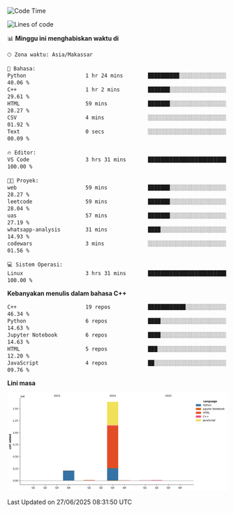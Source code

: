 <!--START_SECTION:waka-->
![Code Time](http://img.shields.io/badge/Code%20Time-291%20hrs%2013%20mins-blue)

![Lines of code](https://img.shields.io/badge/Sejak%20Hello%20World%20aku%20telah%20menulis-1.9%20million%20baris%20kode-blue)

📊 **Minggu ini menghabiskan waktu di** 

```text
🕑︎ Zona waktu: Asia/Makassar

💬 Bahasa: 
Python                   1 hr 24 mins        ██████████░░░░░░░░░░░░░░░   40.06 % 
C++                      1 hr 2 mins         ███████░░░░░░░░░░░░░░░░░░   29.61 % 
HTML                     59 mins             ███████░░░░░░░░░░░░░░░░░░   28.27 % 
CSV                      4 mins              ░░░░░░░░░░░░░░░░░░░░░░░░░   01.92 % 
Text                     0 secs              ░░░░░░░░░░░░░░░░░░░░░░░░░   00.09 % 

🔥 Editor: 
VS Code                  3 hrs 31 mins       █████████████████████████   100.00 % 

🐱‍💻 Proyek: 
web                      59 mins             ███████░░░░░░░░░░░░░░░░░░   28.27 % 
leetcode                 59 mins             ███████░░░░░░░░░░░░░░░░░░   28.04 % 
uas                      57 mins             ███████░░░░░░░░░░░░░░░░░░   27.19 % 
whatsapp-analysis        31 mins             ████░░░░░░░░░░░░░░░░░░░░░   14.93 % 
codewars                 3 mins              ░░░░░░░░░░░░░░░░░░░░░░░░░   01.56 % 

💻 Sistem Operasi: 
Linux                    3 hrs 31 mins       █████████████████████████   100.00 % 
```

**Kebanyakan menulis dalam bahasa C++** 

```text
C++                      19 repos            ████████████░░░░░░░░░░░░░   46.34 % 
Python                   6 repos             ████░░░░░░░░░░░░░░░░░░░░░   14.63 % 
Jupyter Notebook         6 repos             ████░░░░░░░░░░░░░░░░░░░░░   14.63 % 
HTML                     5 repos             ███░░░░░░░░░░░░░░░░░░░░░░   12.20 % 
JavaScript               4 repos             ██░░░░░░░░░░░░░░░░░░░░░░░   09.76 % 
```



**Lini masa**

![Lines of Code chart](https://raw.githubusercontent.com/yusuf601/yusuf601/main/assets/bar_graph.png)


 Last Updated on 27/06/2025 08:31:50 UTC
<!--END_SECTION:waka-->


